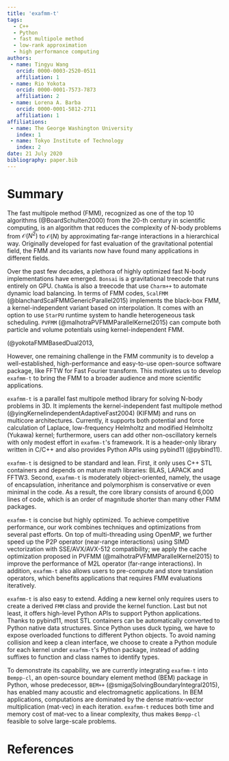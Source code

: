 ```yaml
---
title: 'exafmm-t'
tags:
  - C++
  - Python
  - fast multipole method
  - low-rank approximation
  - high performance computing
authors:
 - name: Tingyu Wang
   orcid: 0000-0003-2520-0511
   affiliation: 1
 - name: Rio Yokota
   orcid: 0000-0001-7573-7873
   affiliation: 2
 - name: Lorena A. Barba
   orcid: 0000-0001-5812-2711
   affiliation: 1
affiliations:
 - name: The George Washington University
   index: 1
 - name: Tokyo Institute of Technology
   index: 2
date: 21 July 2020
bibliography: paper.bib
---
```


# Summary

The fast multipole method (FMM), recognized as one of the top 10 algorithms (@BoardSchulten2000) from the 20-th century in scientific computing,
is an algorithm that reduces the complexity of N-body problems from $\mathcal{O}(N^2)$ to $\mathcal{O}(N)$ by approximating far-range interactions in a hierarchical way.
Originally developed for fast evaluation of the gravitational potential field, the FMM and its variants now have found many applications in different fields.

Over the past few decades, a plethora of highly optimized fast N-body implementations have emerged.
`Bonsai` is a gravitational treecode that runs entirely on GPU.
`ChaNGa` is also a treecode that use `Charm++` to automate dynamic load balancing.
In terms of FMM codes, `ScalFMM` (@blanchardScalFMMGenericParallel2015) implements the black-box FMM, a kernel-independent variant based on interpolation.
It comes with an option to use `StarPU` runtime system to handle heterogeneous task scheduling.
`PVFMM` (@malhotraPVFMMParallelKernel2015) can compute both particle and volume potentials using kernel-independent FMM.

(@yokotaFMMBasedDual2013,

However, one remaining challenge in the FMM community is to develop a well-established, high-performance and easy-to-use open-source software package, like FFTW for Fast Fourier transform.
This motivates us to develop `exafmm-t` to bring the FMM to a broader audience and more scientific applications.

`exafmm-t` is a parallel fast multipole method library for solving N-body problems in 3D.
It implements the kernel-independent fast multipole method (@yingKernelindependentAdaptiveFast2004) (KIFMM) and runs on multicore architectures. 
Currently, it supports both potential and force calculation of Laplace, low-frequency Helmholtz and modified Helmholtz (Yukawa) kernel; furthermore, users can add other non-oscillatory kernels with only modest effort in `exafmm-t`'s framework.
It is a header-only library written in C/C++ and also provides Python APIs using pybind11 (@pybind11).

`exafmm-t` is designed to be standard and lean.
First, it only uses C++ STL containers and depends on mature math libraries: BLAS, LAPACK and FFTW3.
Second, `exafmm-t` is moderately object-oriented, namely, the usage of encapsulation, inheritance and polymorphism is conservative or even minimal in the code.
As a result, the core library consists of around 6,000 lines of code, which is an order of magnitude shorter than many other FMM packages.

`exafmm-t` is concise but highly optimized.
To achieve competitive performance, our work combines techniques and optimizations from several past efforts.
On top of multi-threading using OpenMP, we further speed up the P2P operator (near-range interactions) using SIMD vectorization with SSE/AVX/AVX-512 compatibility;
we apply the cache optimization proposed in PVFMM (@malhotraPVFMMParallelKernel2015) to improve the performance of M2L operator (far-range interactions).
In addition, `exafmm-t` also allows users to pre-compute and store translation operators, which benefits applications that requires FMM evaluations iteratively.

`exafmm-t` is also easy to extend.
Adding a new kernel only requires users to create a derived `FMM` class and provide the kernel function.
Last but not least, it offers high-level Python APIs to support Python applications.
Thanks to pybind11, most STL containers can be automatically converted to Python native data structures.
Since Python uses duck typing, we have to expose overloaded functions to different Python objects.
To avoid naming collision and keep a clean interface, we choose to create a Python module for each kernel under `exafmm-t`'s Python package, instead of adding suffixes to function and class names to identify types.

To demonstrate its capability, we are currently integrating `exafmm-t` into `Bempp-cl`, an open-source boundary element method (BEM) package in Python,
whose predecessor, `BEM++` (@smigajSolvingBoundaryIntegral2015), has enabled many acoustic and electromagnetic applications.
In BEM applications, computations are dominated by the dense matrix-vector multiplication (mat-vec) in each iteration.
`exafmm-t` reduces both time and memory cost of mat-vec to a linear complexity, thus makes `Bempp-cl` feasible to solve large-scale problems.


# References
